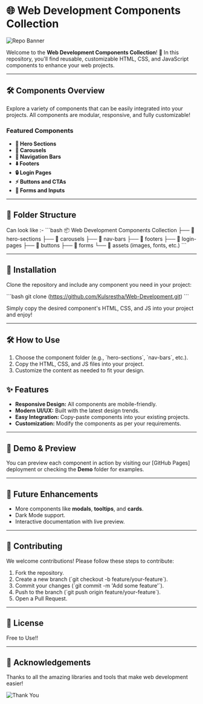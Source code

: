 
# 🌐 Web Development Components Collection

![Repo Banner](https://via.placeholder.com/800x200.png?text=Web+Development+Components+Collection)

Welcome to the **Web Development Components Collection**! 🚀 In this repository, you'll find reusable, customizable HTML, CSS, and JavaScript components to enhance your web projects.

---

## 🛠️ Components Overview
Explore a variety of components that can be easily integrated into your projects. All components are modular, responsive, and fully customizable!

### Featured Components
- **🎯 Hero Sections**
- **🚀 Carousels**
- **🧭 Navigation Bars**
- **⬇️ Footers**
- **🔒 Login Pages**
- **⚡ Buttons and CTAs**
- **📜 Forms and Inputs**

---

## 📂 Folder Structure

Can look like :-
\`\`\`bash
📦 Web Development Components Collection
├── 📁 hero-sections
├── 📁 carousels
├── 📁 nav-bars
├── 📁 footers
├── 📁 login-pages
├── 📁 buttons
├── 📁 forms
└── 📁 assets (images, fonts, etc.)
\`\`\`

---

## 🔧 Installation

Clone the repository and include any component you need in your project:

\`\`\`bash
git clone (https://github.com/Kulsrestha/Web-Development.git)
\`\`\`

Simply copy the desired component's HTML, CSS, and JS into your project and enjoy!

---

## 🛠️ How to Use

1. Choose the component folder (e.g., \`hero-sections\`, \`nav-bars\`, etc.).
2. Copy the HTML, CSS, and JS files into your project.
3. Customize the content as needed to fit your design.



## ✨ Features
- **Responsive Design:** All components are mobile-friendly.
- **Modern UI/UX:** Built with the latest design trends.
- **Easy Integration:** Copy-paste components into your existing projects.
- **Customization:** Modify the components as per your requirements.

---

## 🎨 Demo & Preview

You can preview each component in action by visiting our [GitHub Pages] 
deployment or checking the **Demo** folder for examples.

---

## 🚀 Future Enhancements

- More components like **modals**, **tooltips**, and **cards**.
- Dark Mode support.
- Interactive documentation with live preview.

---

## 👥 Contributing

We welcome contributions! Please follow these steps to contribute:
1. Fork the repository.
2. Create a new branch (\`git checkout -b feature/your-feature\`).
3. Commit your changes (\`git commit -m 'Add some feature'\`).
4. Push to the branch (\`git push origin feature/your-feature\`).
5. Open a Pull Request.

---

## 📄 License

Free to Use!!

---

## 🎉 Acknowledgements
Thanks to all the amazing libraries and tools that make web development easier!

![Thank You](https://media.giphy.com/media/l0HlNQ03J5JxX6lva/giphy.gif)
